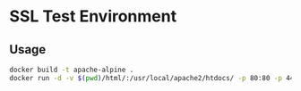 # SSL Test Environment

## Usage

```bash
docker build -t apache-alpine .
docker run -d -v $(pwd)/html/:/usr/local/apache2/htdocs/ -p 80:80 -p 443:443 apache-alpine
```
